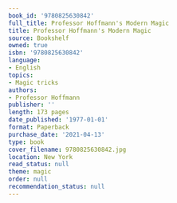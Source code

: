 ```yaml
---
book_id: '9780825630842'
full_title: Professor Hoffmann's Modern Magic
title: Professor Hoffmann's Modern Magic
source: Bookshelf
owned: true
isbn: '9780825630842'
language:
- English
topics:
- Magic tricks
authors:
- Professor Hoffmann
publisher: ''
length: 173 pages
date_published: '1977-01-01'
format: Paperback
purchase_date: '2021-04-13'
type: book
cover_filename: 9780825630842.jpg
location: New York
read_status: null
theme: magic
order: null
recommendation_status: null
---
```



